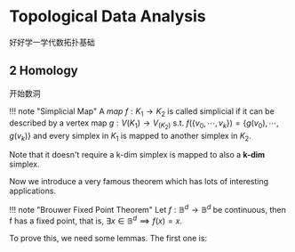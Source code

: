 # Topological Data Analysis

好好学一学代数拓扑基础

## 2 Homology

开始数洞

!!! note "Simplicial Map"
    A *map* $f: K_1 \rightarrow K_2$ is called simplicial if it can be described by a vertex map $g: V(K_1) \rightarrow V_(K_2)$ s.t. $f(\{v_0, \cdots, v_k\}) = \{g(v_0), \cdots, g(v_k)\}$ and every simplex in $K_1$ is mapped to another simplex in $K_2$.

Note that it doesn't require a k-dim simplex is mapped to also a **k-dim** simplex.

Now we introduce a very famous theorem which has lots of interesting applications.

!!! note "Brouwer Fixed Point Theorem"
    Let $f: \mathbb{B}^d \rightarrow \mathbb{B}^d$ be continuous, then f has a fixed point, that is, $\exists x \in \mathbb{B}^d \implies f(x) = x$.

To prove this, we need some lemmas. The first one is:


